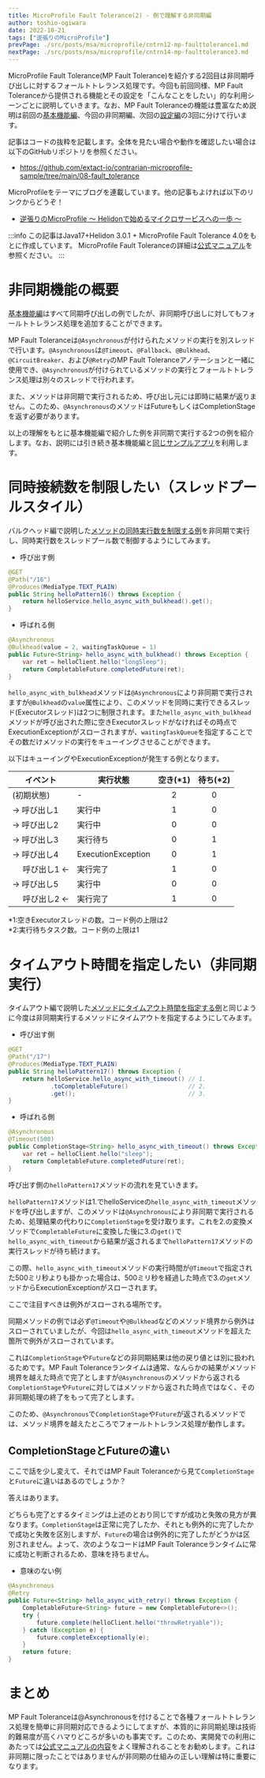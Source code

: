 ```yaml
---
title: MicroProfile Fault Tolerance(2) - 例で理解する非同期編
author: toshio-ogiwara
date: 2022-10-21
tags: ["逆張りのMicroProfile"]
prevPage: ./src/posts/msa/microprofile/cntrn12-mp-faulttolerance1.md
nextPage: ./src/posts/msa/microprofile/cntrn14-mp-faulttolerance3.md
---
```


MicroProfile Fault Tolerance(MP Fault Tolerance)を紹介する2回目は非同期呼び出しに対するフォールトトレランス処理です。今回も前回同様、MP Fault Toleranceから提供される機能とその設定を「こんなことをしたい」的な利用シーンごとに説明していきます。なお、MP Fault Toleranceの機能は豊富なため説明は前回の[基本機能編](/msa/mp/cntrn12-mp-faulttolerance1/)、今回の非同期編、次回の[設定編](/msa/mp/cntrn14-mp-faulttolerance3/)の3回に分けて行います。

記事はコードの抜粋を記載します。全体を見たい場合や動作を確認したい場合は以下のGitHubリポジトリを参照ください。
- <https://github.com/extact-io/contrarian-microprofile-sample/tree/main/08-fault_tolerance>

MicroProfileをテーマにブログを連載しています。他の記事もよければ以下のリンクからどうぞ！
- [逆張りのMicroProfile ～ Helidonで始めるマイクロサービスへの一歩 ～](/msa/#逆張りのmicroprofile-～-helidonで始めるマイクロサービスへの一歩-～)


:::info
この記事はJava17+Helidon 3.0.1 + MicroProfile Fault Tolerance 4.0をもとに作成しています。
MicroProfile Fault Toleranceの詳細は[公式マニュアル](https://download.eclipse.org/microprofile/microprofile-fault-tolerance-4.0/microprofile-fault-tolerance-spec-4.0.html)を参照ください。
:::

# 非同期機能の概要
[基本機能編](/msa/mp/cntrn12-mp-faulttolerance1/)はすべて同期呼び出しの例でしたが、非同期呼び出しに対してもフォールトトレランス処理を追加することができます。

MP Fault Toleranceは`@Asynchronous`が付けられたメソッドの実行を別スレッドで行います。`@Asynchronous`は`@Timeout`、`@Fallback`、`@Bulkhead`、`@CircuitBreaker`、および`@Retry`のMP Fault Toleranceアノテーションと一緒に使用でき、`@Asynchronous`が付けられているメソッドの実行とフォールトトレランス処理は別々のスレッドで行われます。

また、メソッドは非同期で実行されるため、呼び出し元には即時に結果が返りません。このため、`@Asynchronous`のメソッドはFutureもしくはCompletionStageを返す必要があります。

以上の理解をもとに基本機能編で紹介した例を非同期で実行する2つの例を紹介します。なお、説明には引き続き基本機能編と[同じサンプルアプリ](/msa/mp/cntrn12-mp-faulttolerance1/#説明に利用するサンプル)を利用します。

# 同時接続数を制限したい（スレッドプールスタイル）
バルクヘッド編で説明した[メソッドの同時実行数を制限する例](/msa/mp/cntrn12-mp-faulttolerance1/#同時接続数を制限したい（セマフォスタイル）)を非同期で実行し、同時実行数をスレッドプール数で制御するようにしてみます。

- 呼び出す側
```java
@GET
@Path("/16")
@Produces(MediaType.TEXT_PLAIN)
public String helloPattern16() throws Exception {
    return helloService.hello_async_with_bulkhead().get();
}
```
- 呼ばれる側
```java
@Asynchronous
@Bulkhead(value = 2, waitingTaskQueue = 1)
public Future<String> hello_async_with_bulkhead() throws Exception {
    var ret = helloClient.hello("longSleep");
    return CompletableFuture.completedFuture(ret);
}
```

`hello_async_with_bulkhead`メソッドは`@Asynchronous`により非同期で実行されますが`@Bulkhead`の`value`属性により、このメソッドを同時に実行できるスレッド(Executorスレッド)は2つに制限されます。また`hello_async_with_bulkhead`メソッドが呼び出された際に空きExecutorスレッドがなければその時点でExecutionExceptionがスローされますが、`waitingTaskQueue`を指定することでその数だけメソッドの実行をキューイングさせることができます。

以下はキューイングやExecutionExceptionが発生する例となります。

|イベント|実行状態|空き(*1)|待ち(*2)|
|--------|-------|:-:|:-:|
|(初期状態)   | -       | 2 | 0 |
| → 呼び出し1 | 実行中   | 1 | 0 |
| → 呼び出し2 | 実行中   | 0 | 0 |
| → 呼び出し3 | 実行待ち | 0 | 1 |
| → 呼び出し4 | ExecutionException | 0 | 1 |
|&nbsp;&nbsp;&nbsp;&nbsp;&nbsp;呼び出し1 ← | 実行完了 | 1 | 0 |
| → 呼び出し5 | 実行中   | 0 | 0 |
|&nbsp;&nbsp;&nbsp;&nbsp;&nbsp;呼び出し2 ← | 実行完了 | 1 | 0 |

*1:空きExecutorスレッドの数。コード例の上限は2  
*2:実行待ちタスク数。コード例の上限は1

# タイムアウト時間を指定したい（非同期実行）
タイムアウト編で説明した[メソッドにタイムアウト時間を指定する例](/msa/mp/cntrn12-mp-faulttolerance1/#タイムアウト時間を指定したい)と同じように今度は非同期実行するメソッドにタイムアウトを指定するようにしてみます。

- 呼び出す側
```java
@GET
@Path("/17")
@Produces(MediaType.TEXT_PLAIN)
public String helloPattern17() throws Exception {
    return helloService.hello_async_with_timeout() // 1.
            .toCompletableFuture()                 // 2.
            .get();                                // 3.
}
```
- 呼ばれる側
```java
@Asynchronous
@Timeout(500)
public CompletionStage<String> hello_async_with_timeout() throws Exception {
    var ret = helloClient.hello("sleep");
    return CompletableFuture.completedFuture(ret);
}
```

呼び出す側の`helloPattern17`メソッドの流れを見ていきます。

`helloPattern17`メソッドは1.でhelloServiceの`hello_async_with_timeout`メソッドを呼び出しますが、このメソッドは`@Asynchronous`により非同期で実行されるため、処理結果の代わりに`CompletionStage`を受け取ります。これを2.の変換メソッドで`CompletableFuture`に変換した後に3.の`get()`で`hello_async_with_timeout`から結果が返されるまで`helloPattern17`メソッドの実行スレッドが待ち続けます。

この際、`hello_async_with_timeout`メソッドの実行時間が`@Timeout`で指定された500ミリ秒よりも掛かった場合は、500ミリ秒を経過した時点で3.の`get`メソッドからExecutionExceptionがスローされます。

ここで注目すべきは例外がスローされる場所です。

同期メソッドの例では必ず`@Timeout`や`@Bulkhead`などのメソッド境界から例外はスローされていましたが、今回は`hello_async_with_timeout`メソッドを超えた箇所で例外がスローされています。

これは`CompletionStage`や`Future`などの非同期結果は他の戻り値とは別に扱われるためです。MP Fault Toleranceランタイムは通常、なんらかの結果がメソッド境界を越えた時点で完了としますが`@Asynchronous`のメソッドから返される`CompletionStage`や`Future`に対してはメソッドから返された時点ではなく、その非同期処理の終了をもって完了とします。

このため、`@Asynchronous`で`CompletionStage`や`Future`が返されるメソッドでは、メソッド境界を越えたところでフォールトトレランス処理が動作します。

## CompletionStageとFutureの違い
ここで話を少し変えて、それではMP Fault Toleranceから見て`CompletionStage`と`Future`に違いはあるのでしょうか？

答えはあります。

どちらも完了とするタイミングは上述のとおり同じですが成功と失敗の見方が異なります。`CompletionStage`は正常に完了したか、それとも例外的に完了したかで成功と失敗を区別しますが、`Future`の場合は例外的に完了したがどうかは区別されません。よって、次のようなコードはMP Fault Toleranceランタイムに常に成功と判断されるため、意味を持ちません。

- 意味のない例
```java
@Asynchronous
@Retry
public Future<String> hello_async_with_retry() throws Exception {
    CompletableFuture<String> future = new CompletableFuture<>();
    try {
        future.complete(helloClient.hello("throwRetryable"));
    } catch (Exception e) {
        future.completeExceptionally(e);
    }
    return future;
}
```

# まとめ
MP Fault Toleranceは@Asynchronousを付けることで各種フォールトトレランス処理を簡単に非同期対応できるようにしてますが、本質的に非同期処理は技術的難易度が高くハマりどころが多いのも事実です。このため、実開発での利用にあたっては[公式マニュアルの内容](https://download.eclipse.org/microprofile/microprofile-fault-tolerance-4.0/microprofile-fault-tolerance-spec-4.0.html#asynchronous)をよく理解されることをお勧めします。これは非同期に限ったことではありませんが非同期の仕組みの正しい理解は特に重要になります。
